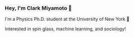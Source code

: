 ### Hey, I'm Clark Miyamoto 👋
I'm a Physics Ph.D. student at the University of New York 🗽

Interested in spin glass, machine learning, and sociology!
